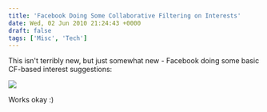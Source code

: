 ```yaml
---
title: 'Facebook Doing Some Collaborative Filtering on Interests'
date: Wed, 02 Jun 2010 21:24:43 +0000
draft: false
tags: ['Misc', 'Tech']
---
```


This isn't terribly new, but just somewhat new - Facebook doing some basic CF-based interest suggestions:  
  
![](/img/cf-facebook.jpg)  
  
Works okay :)